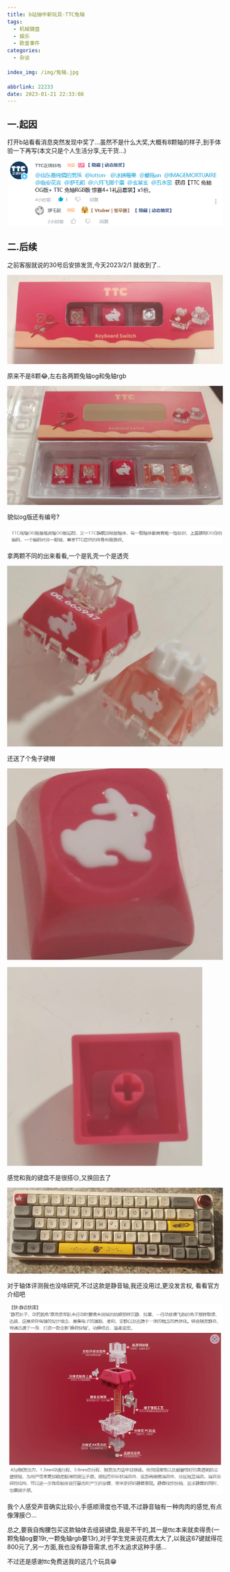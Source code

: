 ```yaml
---
title: b站抽中新玩具-TTC兔轴
tags:
  - 机械键盘
  - 娱乐
  - 欧皇事件
categories:
  - 杂谈

index_img: /img/兔轴.jpg

abbrlink: 22233
date: 2023-01-21 22:33:08
---
```


## 一.起因

打开b站看看消息突然发现中奖了...虽然不是什么大奖,大概有8颗轴的样子,到手体验一下再写(本文只是个人生活分享,无干货...)

![第二次b站中奖了,第一次是耕升官号抽中的显卡优惠](b站抽中新玩具-TTC兔轴/image-20230121223355986.png)





## 二.后续

之前客服就说的30号后安排发货,今天2023/2/1 就收到了..

![盒装](b站抽中新玩具-TTC兔轴/image-20230201131328450.png)

原来不是8颗😂,左右各两颗兔轴og和兔轴rgb

![og版编号665946和665947](b站抽中新玩具-TTC兔轴/image-20230201131239684.png)



貌似og版还有编号?

![装备前线发现的](b站抽中新玩具-TTC兔轴/image-20230201131746655.png)

拿两颗不同的出来看看,一个是乳壳一个是透壳

![这样的](b站抽中新玩具-TTC兔轴/image-20230201131218776.png)

还送了个兔子键帽

![正面](b站抽中新玩具-TTC兔轴/image-20230201131350243.png)

![背面](b站抽中新玩具-TTC兔轴/image-20230201131123695.png)

感觉和我的键盘不是很搭😔,又换回去了

![键帽高度不同](b站抽中新玩具-TTC兔轴/image-20230201131543734.png)

对于轴体评测我也没啥研究,不过这款是静音轴,我还没用过,更没发言权, 看看官方介绍吧

![装备前线的介绍](b站抽中新玩具-TTC兔轴/image-20230201131923064.png)

我个人感受声音确实比较小,手感顺滑度也不错,不过静音轴有一种肉肉的感觉,有点像薄膜😶...

总之,要我自掏腰包买这款轴体去组装键盘,我是不干的,其一是ttc本来就卖得贵(一颗兔轴og要19r,一颗兔轴rgb要13r),对于学生党来说花费太大了,以我这67键就得花800元了,另一方面,我也没有静音需求,也不太追求这种手感...

不过还是感谢ttc免费送我的这几个玩具😁